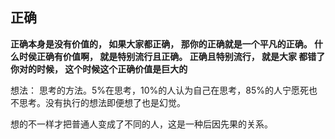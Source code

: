 ## 正确



**正确本身是没有价值的， 如果大家都正确， 那你的正确就是一个平凡的正确。 什么时侯正确有价值啊， 就是特别流行且正确。 正确且特别流行， 就是大家 都错了你对的时候， 这个时候这个正确价值是巨大的**





想法： 思考的方法。5%在思考，10%的人认为自己在思考，85%的人宁愿死也不思考。没有执行的想法即便想了也是幻觉。

想的不一样才把普通人变成了不同的人，这是一种后因先果的关系。